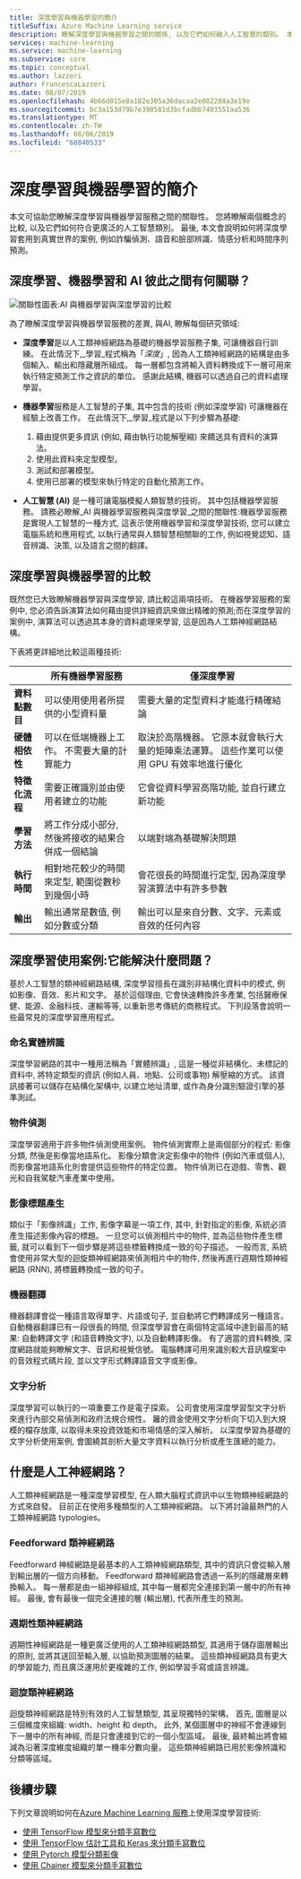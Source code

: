 ```yaml
---
title: 深度學習與機器學習的簡介
titleSuffix: Azure Machine Learning service
description: 瞭解深度學習與機器學習之間的關係, 以及它們如何融入人工智慧的類別。 本文說明深度學習如何解決案例, 例如詐騙偵測、語音和臉部辨識、情感分析, 以及時間序列預測。
services: machine-learning
ms.service: machine-learning
ms.subservice: core
ms.topic: conceptual
ms.author: lazzeri
author: FrancescaLazzeri
ms.date: 08/07/2019
ms.openlocfilehash: 4b66d015e8a182e305a36dacaa2e082288a3e19e
ms.sourcegitcommit: bc3a153d79b7e398581d3bcfadbb7403551aa536
ms.translationtype: MT
ms.contentlocale: zh-TW
ms.lasthandoff: 08/06/2019
ms.locfileid: "68840533"
---
```

# <a name="introduction-to-deep-learning-vs-machine-learning"></a>深度學習與機器學習的簡介

本文可協助您瞭解深度學習與機器學習服務之間的關聯性。 您將瞭解兩個概念的比較, 以及它們如何符合更廣泛的人工智慧類別。 最後, 本文會說明如何將深度學習套用到真實世界的案例, 例如詐騙偵測、語音和臉部辨識、情感分析和時間序列預測。

## <a name="how-do-deep-learning-machine-learning-and-ai-relate-to-one-another"></a>深度學習、機器學習和 AI 彼此之間有何關聯？

![關聯性圖表:AI 與機器學習與深度學習的比較](./media/concept-deep-learning-vs-machine-learning/ai-vs-machine-learning-vs-deep-learning.png)

為了瞭解深度學習與機器學習服務的差異, 與AI, 瞭解每個研究領域:

- **深度學習**是以人工類神經網路為基礎的機器學習服務子集, 可讓機器自行訓練。 在此情況下,_學習_程式稱為「_深度_」, 因為人工類神經網路的結構是由多個輸入、輸出和隱藏層所組成。 每一層都包含將輸入資料轉換成下一層可用來執行特定預測工作之資訊的單位。 感謝此結構, 機器可以透過自己的資料處理學習。

- **機器學習**服務是人工智慧的子集, 其中包含的技術 (例如深度學習) 可讓機器在經驗上改善工作。 在此情況下,_學習_程式是以下列步驟為基礎:

    1. 藉由提供更多資訊 (例如, 藉由執行功能解壓縮) 來饋送具有資料的演算法。
    2. 使用此資料來定型模型。
    3. 測試和部署模型。
    4. 使用已部署的模型來執行特定的自動化預測工作。

- **人工智慧 (AI)** 是一種可讓電腦模擬人類智慧的技術。 其中包括機器學習服務。 請務必瞭解_AI 與機器學習服務與深度學習_之間的關聯性:機器學習服務是實現人工智慧的一種方式, 這表示使用機器學習和深度學習技術, 您可以建立電腦系統和應用程式, 以執行通常與人類智慧相關聯的工作, 例如視覺認知、語音辨識、決策, 以及語言之間的翻譯。

## <a name="comparison-of-deep-learning-vs-machine-learning"></a>深度學習與機器學習的比較

既然您已大致瞭解機器學習與深度學習, 請比較這兩項技術。 在機器學習服務的案例中, 您必須告訴演算法如何藉由提供詳細資訊來做出精確的預測;而在深度學習的案例中, 演算法可以透過其本身的資料處理來學習, 這是因為人工類神經網路結構。

下表將更詳細地比較這兩種技術:

| |所有機器學習服務 |僅深度學習|
|---|---|---|
|  **資料點數目** | 可以使用使用者所提供的小型資料量 | 需要大量的定型資料才能進行精確結論 |
|  **硬體相依性** | 可以在低端機器上工作。 不需要大量的計算能力 | 取決於高階機器。 它原本就會執行大量的矩陣乘法運算。 這些作業可以使用 GPU 有效率地進行優化 |
|  **特徵化流程** | 需要正確識別並由使用者建立的功能 | 它會從資料學習高階功能, 並自行建立新功能 |
|  **學習方法** | 將工作分成小部分, 然後將接收的結果合併成一個結論 | 以端對端為基礎解決問題 |
|  **執行時間** | 相對地花較少的時間來定型, 範圍從數秒到幾個小時 | 會花很長的時間進行定型, 因為深度學習演算法中有許多參數 |
|  **輸出** | 輸出通常是數值, 例如分數或分類 | 輸出可以是來自分數、文字、元素或音效的任何內容 |

## <a name="deep-learning-use-cases-what-problems-does-it-solve"></a>深度學習使用案例:它能解決什麼問題？

基於人工智慧的類神經網路結構, 深度學習擅長在識別非結構化資料中的模式, 例如影像、音效、影片和文字。 基於這個理由, 它會快速轉換許多產業, 包括醫療保健、能源、金融科技、運輸等等, 以重新思考傳統的商務程式。 下列段落會說明一些最常見的深度學習應用程式。

### <a name="named-entity-recognition"></a>命名實體辨識

深度學習網路的其中一種用法稱為「實體辨識」, 這是一種從非結構化、未標記的資料中, 將特定類型的資訊 (例如人員、地點、公司或事物) 解壓縮的方式。 該資訊接著可以儲存在結構化架構中, 以建立地址清單, 或作為身分識別驗證引擎的基準測試。

### <a name="object-detection"></a>物件偵測

深度學習適用于許多物件偵測使用案例。 物件偵測實際上是兩個部分的程式: 影像分類, 然後是影像當地語系化。 影像分類會決定影像中的物件 (例如汽車或個人), 而影像當地語系化則會提供這些物件的特定位置。 物件偵測已在遊戲、零售、觀光和自我駕駛汽車產業中使用。

### <a name="image-caption-generation"></a>影像標題產生

類似于「影像辨識」工作, 影像字幕是一項工作, 其中, 針對指定的影像, 系統必須產生描述影像內容的標題。 一旦您可以偵測相片中的物件, 並為這些物件產生標籤, 就可以看到下一個步驟是將這些標籤轉換成一致的句子描述。 一般而言, 系統會使用非常大型的迴旋類神經網路來偵測相片中的物件, 然後再進行週期性類神經網路 (RNN), 將標籤轉換成一致的句子。

### <a name="machine-translation"></a>機器翻譯

機器翻譯會從一種語言取得單字、片語或句子, 並自動將它們轉譯成另一種語言。 自動機器翻譯已有一段很長的時間, 但深度學習會在兩個特定區域中達到最高的結果: 自動轉譯文字 (和語音轉換文字), 以及自動轉譯影像。 有了適當的資料轉換, 深度網路就能夠瞭解文字、音訊和視覺信號。 電腦轉譯可用來識別較大音訊檔案中的音效程式碼片段, 並以文字形式轉譯語音文字或影像。

### <a name="text-analytics"></a>文字分析

深度學習可以執行的一項重要工作是電子探索。 公司會使用深度學習型文字分析來進行內部交易偵測和政府法規合規性。 籬的資金使用文字分析向下切入到大規模的檔存放庫, 以取得未來投資效能和市場情感的深入解析。 以深度學習為基礎的文字分析使用案例, 會圍繞其剖析大量文字資料以執行分析或產生匯總的能力。

## <a name="what-are-artificial-neural-networks"></a>什麼是人工神經網路？

人工類神經網路是一種深度學習模型, 在人類大腦程式資訊中以生物類神經網路的方式來啟發。 目前正在使用多種類型的人工類神經網路。 以下將討論最熱門的人工類神經網路 typologies。

### <a name="feedforward-neural-network"></a>Feedforward 類神經網路

Feedforward 神經網路是最基本的人工類神經網路類型, 其中的資訊只會從輸入層到輸出層的一個方向移動。 Feedforward 類神經網路會透過一系列的隱藏層來轉換輸入。 每一層都是由一組神經組成, 其中每一層都完全連接到第一層中的所有神經。 最後, 會有最後一個完全連接的層 (輸出層), 代表所產生的預測。

### <a name="recurrent-neural-network"></a>週期性類神經網路

週期性神經網路是一種更廣泛使用的人工類神經網路類型, 其適用于儲存圖層輸出的原則, 並將其送回至輸入層, 以協助預測圖層的結果。 這些類神經網路具有更大的學習能力, 而且廣泛運用於更複雜的工作, 例如學習手寫或語言辨識。

### <a name="convolutional-neural-networks"></a>迴旋類神經網路

迴旋類神經網路是特別有效的人工智慧類型, 其呈現獨特的架構。 首先, 圖層是以三個維度來組織: width、height 和 depth。 此外, 某個圖層中的神經不會連線到下一層中的所有神經, 而是只會連接到它的一個小型區域。 最後, 最終輸出將會縮減為沿著深度維度組織的單一機率分數向量。 這些類神經網路已用於影像辨識和分類等區域。

## <a name="next-steps"></a>後續步驟

下列文章說明如何在[Azure Machine Learning 服務](/azure/machine-learning/service/)上使用深度學習技術:

- [使用 TensorFlow 模型來分類手寫數位](how-to-train-tensorflow.md)
- [使用 TensorFlow 估計工具和 Keras 來分類手寫數位](how-to-train-keras.md)
- [使用 Pytorch 模型分類影像](how-to-train-pytorch.md)
- [使用 Chainer 模型來分類手寫數位](how-to-train-pytorch.md)
